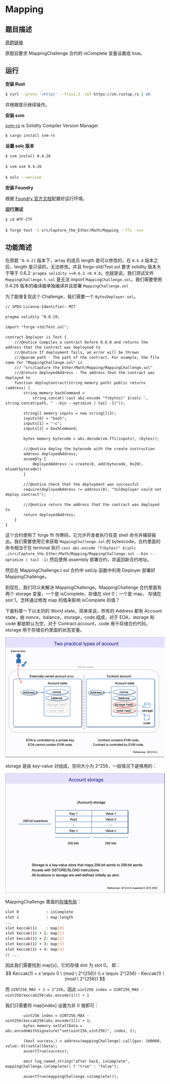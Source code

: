 # Mapping

## 题目描述

[原题链接](https://capturetheether.com/challenges/math/mapping/)

原题目要求 MappingChallenge 合约的 isComplete 变量设置成 true。

## 运行

**安装 Rust**

```sh
$ curl --proto '=https' --tlsv1.2 -sSf https://sh.rustup.rs | sh
```
并根据提示继续操作。

**安装 svm**

[svm-rs](https://github.com/roynalnaruto/svm-rs) is Solidity Compiler Version Manager

```sh
$ cargo install svm-rs
```

**设置 solc 版本**
```sh
$ svm install 0.4.26

$ svm use 0.4.26

$ solc --version
```


**安装 Foundry**

根据 [Foundry 官方文档](https://getfoundry.sh/)配置好运行环境。

**运行测试**

```sh
$ cd WTF-CTF

$ forge test -C src/Capture_the_Ether/Math/Mapping --ffi -vvv
```

## 功能简述

在原题 `^0.4.21` 版本下，array 的成员 length 是可以修改的，在 `0.6.0` 版本之后，length 是只读的，无法修改。并且 forge-std/Test.sol 要求 solidity 版本大于等于 0.6.2: `pragma solidity >=0.6.2 <0.9.0`。也就是说，我们测试文件 `MappingChallenge.t.sol` 是无法 import `MappingChallenge.sol`。我们需要使用 0.4.26 版本的编译器单独编译并且部署 `MappingChallenge.sol`

为了能够复现这个 Challenge，我们需要一个 `BytesDeployer.sol`。
```solidity
// SPDX-License-Identifier: MIT

pragma solidity ^0.8.19;

import "forge-std/Test.sol";

contract Deployer is Test {
    ///@notice Compiles a contract before 0.6.0 and returns the address that the contract was deployeod to
    ///@notice If deployment fails, an error will be thrown
    ///@param path - The path of the contract. For example, the file name for "MappingChallenge.sol" is
    /// "src/Capture_the_Ether/Math/Mapping/MappingChallenge.sol"
    ///@return deployedAddress - The address that the contract was deployed to
    function deployContract(string memory path) public returns (address) {
        string memory bashCommand =
            string.concat('cast abi-encode "f(bytes)" $(solc ', string.concat(path, " --bin --optimize | tail -1)"));

        string[] memory inputs = new string[](3);
        inputs[0] = "bash";
        inputs[1] = "-c";
        inputs[2] = bashCommand;

        bytes memory bytecode = abi.decode(vm.ffi(inputs), (bytes));

        ///@notice deploy the bytecode with the create instruction
        address deployedAddress;
        assembly {
            deployedAddress := create(0, add(bytecode, 0x20), mload(bytecode))
        }

        ///@notice check that the deployment was successful
        require(deployedAddress != address(0), "YulDeployer could not deploy contract");

        ///@notice return the address that the contract was deployed to
        return deployedAddress;
    }
}
```

这个合约使用了 forge ffi 作弊码，它允许开发者执行任意 shell 命令并捕获输出。我们需要使用它来获取 `MappingChallenge.sol` 的 bytescode。合约里面的命令相当于在 terminal 执行 `cast abi-encode "f(bytes)" $(solc ./src/Capture_the_Ether/Math/Mapping/MappingChallenge.sol --bin --optimize | tail -1)` 然后使用 assembly 部署合约，并返回新合约地址。

然后在 MappingChallenge.t.sol 合约中 setUp 函数中利用 Deployer 部署好 MappingChallenge。

到现在，我们可以来解决 MappingChallenge。MappingChallenge 合约里面有两个 storage 变量，一个是 isComplete，存储在 slot 0；一个是 map， 存储在 slot 1。怎样通过修改 map 的值来影响 isComplete 的值？

下面科普一下以太坊的 World state，简单来说，所有的 Address 都有 Account state，由 nonce，balance，storage，code 组成，对于 EOA，storage 和 code 都是默认为空，对于 Contract account，code 用于存储合约代码，storage 用于存储合约里面的状态变量。

![](img/evm_account.png)

storage 是由 key-value 对组成，空间大小为 2^256，一般情况下是够用的：

![](img/account_storage.png)


MappingChallenge 里面的[存储布局](https://docs.soliditylang.org/en/develop/internals/layout_in_storage.html#mappings-and-dynamic-arrays)：

```sh
slot 0            : isComplete
slot 1            : map.length
...
slot keccak(1)    : map[0]
slot keccak(1) + 1: map[1]
slot keccak(1) + 2: map[2]
slot keccak(1) + 3: map[3]
slot keccak(1) + 4: map[4]
// ...
```

因此我们需要找到 map[x]，它的存储 slot 为 slot 0。
即：
$$ Keccak(1) + x \equiv 0 \ (mod \ 2^{256}) \\ x \equiv 2^{256} - Keccak(1) \ (mod \ 2^{256}) $$

而 `UINT256_MAX + 1 = 2^256`，因此 `uint256 index = UINT256_MAX - uint256(keccak256(abi.encode(1))) + 1`

我们只需要将 map[index] 设置为非 0 值即可：

```solidity
        uint256 index = UINT256_MAX - uint256(keccak256(abi.encode(1))) + 1;
        bytes memory setCallData = abi.encodeWithSignature("set(uint256,uint256)", index, 1);

        (bool success,) = address(mappingChallenge).call{gas: 100000, value: 0}(setCallData);
        assertTrue(success);

        emit log_named_string("after hack, isComplete", mappingChallenge.isComplete() ? "true" : "false");

        assertTrue(mappingChallenge.isComplete());
```
